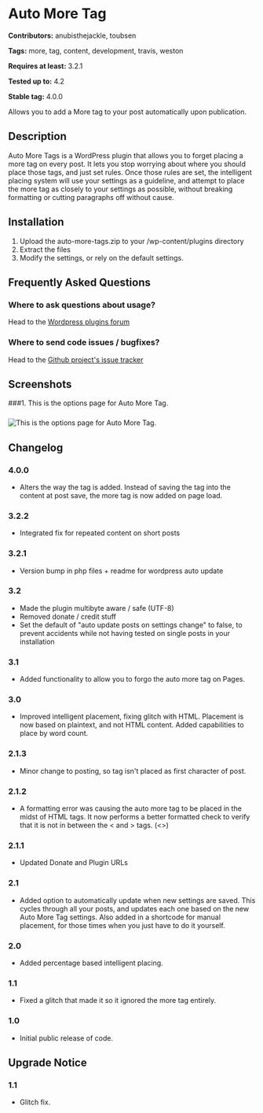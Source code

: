 # Auto More Tag #
**Contributors:** anubisthejackle, toubsen
  
**Tags:** more, tag, content, development, travis, weston
  
**Requires at least:** 3.2.1
  
**Tested up to:** 4.2
  
**Stable tag:** 4.0.0
  

Allows you to add a More tag to your post automatically upon publication.

## Description ##

Auto More Tags is a WordPress plugin that allows you to forget placing a more
tag on every post. It lets you stop worrying about where you should place those
tags, and just set rules. Once those rules are set, the intelligent placing
system will use your settings as a guideline, and attempt to place the more tag
as closely to your settings as possible, without breaking formatting or cutting
paragraphs off without cause.

## Installation ##

1. Upload the auto-more-tags.zip to your /wp-content/plugins directory
2. Extract the files
3. Modify the settings, or rely on the default settings.

## Frequently Asked Questions ##

### Where to ask questions about usage? ###
Head to the [Wordpress plugins forum](http://wordpress.org/support/plugin/auto-more-tag)

### Where to send code issues / bugfixes? ###
Head to the [Github project's issue tracker](https://github.com/anubisthejackle/wp-auto-more-tag/issues)

## Screenshots ##

###1. This is the options page for Auto More Tag.
###
![This is the options page for Auto More Tag.
](https://s.w.org/plugins/auto-more-tag/screenshot-1.png)


## Changelog ##

### 4.0.0 ###
* Alters the way the tag is added. Instead of saving the tag into the content at post save, the more tag is now added on page load.

### 3.2.2 ###
* Integrated fix for repeated content on short posts

### 3.2.1 ###
* Version bump in php files + readme for wordpress auto update
### 3.2 ###
* Made the plugin multibyte aware / safe (UTF-8)
* Removed donate / credit stuff
* Set the default of "auto update posts on settings change" to false, to prevent
  accidents while not having tested on single posts in your installation

### 3.1 ###
* Added functionality to allow you to forgo the auto more tag on Pages.

### 3.0 ###
* Improved intelligent placement, fixing glitch with HTML. Placement is now
  based on plaintext, and not HTML content. Added capabilities to place by word
  count.

### 2.1.3 ###
* Minor change to posting, so tag isn't placed as first character of post.

### 2.1.2 ###
* A formatting error was causing the auto more tag to be placed in the midst of
  HTML tags. It now performs a better formatted check to verify that it is not
  in between the &lt; and &gt; tags. (<>)

### 2.1.1 ###
* Updated Donate and Plugin URLs

### 2.1 ###
* Added option to automatically update when new settings are saved. This cycles
  through all your posts, and updates each one based on the new Auto More Tag
  settings. Also added in a shortcode for manual placement, for those times when
  you just have to do it yourself.

### 2.0 ###
* Added percentage based intelligent placing. 

### 1.1 ###
* Fixed a glitch that made it so it ignored the more tag entirely.

### 1.0 ###
* Initial public release of code.

## Upgrade Notice ##

### 1.1 ###
* Glitch fix.

